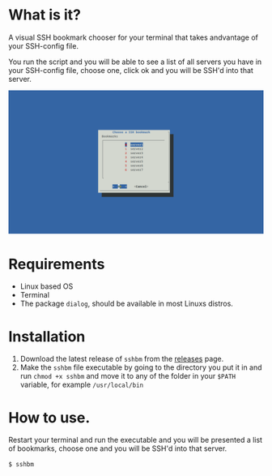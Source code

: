 # What is it?
A visual SSH bookmark chooser for your terminal that takes andvantage of your SSH-config file.

You run the script and you will be able to see a list of all servers you have in your SSH-config file, choose one, click ok and you will be SSH'd into that server.

![SSHBM screenshot](sshbm-screenshot.png "SSHBM screenshot")

# Requirements
* Linux based OS
* Terminal
* The package `dialog`, should be available in most Linuxs distros.

# Installation
1. Download the latest release of `sshbm` from the [releases](https://github.com/pixelpiloten/sshbm/releases) page.
2. Make the `sshbm` file executable by going to the directory you put it in and run `chmod +x sshbm` and move it to any of the folder in your `$PATH` variable, for example `/usr/local/bin`

# How to use.
Restart your terminal and run the executable and you will be presented a list of bookmarks, choose one and you will be SSH'd into that server.

```
$ sshbm
```